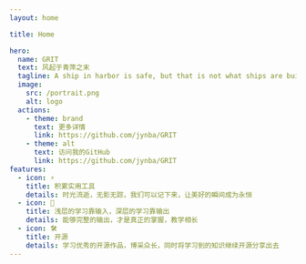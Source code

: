 ```yaml
---
layout: home

title: Home

hero:
  name: GRIT
  text: 风起于青萍之末
  tagline: A ship in harbor is safe, but that is not what ships are built for.
  image:
    src: /portrait.png
    alt: logo
  actions:
    - theme: brand
      text: 更多详情
      link: https://github.com/jynba/GRIT
    - theme: alt
      text: 访问我的GitHub
      link: https://github.com/jynba/GRIT
features:
  - icon: ⚡️
    title: 积累实用工具
    details: 时光流逝，无影无踪，我们可以记下来，让美好的瞬间成为永恒
  - icon: 🖖
    title: 浅层的学习靠输入，深层的学习靠输出
    details: 能够完整的输出，才是真正的掌握，教学相长
  - icon: 🛠️
    title: 开源
    details: 学习优秀的开源作品，博采众长，同时将学习到的知识继续开源分享出去
---
```

